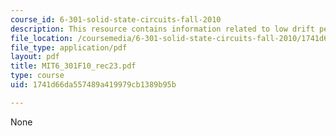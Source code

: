 ```yaml
---
course_id: 6-301-solid-state-circuits-fall-2010
description: This resource contains information related to low drift performance.
file_location: /coursemedia/6-301-solid-state-circuits-fall-2010/1741d66da557489a419979cb1389b95b_MIT6_301F10_rec23.pdf
file_type: application/pdf
layout: pdf
title: MIT6_301F10_rec23.pdf
type: course
uid: 1741d66da557489a419979cb1389b95b

---
```

None